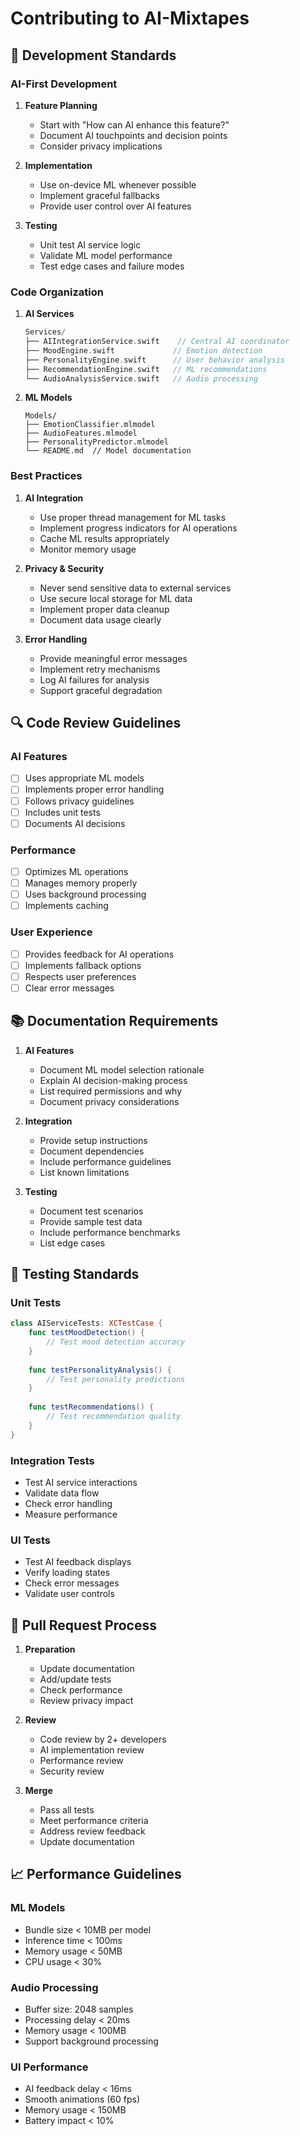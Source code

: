 # Contributing to AI-Mixtapes

## 🎯 Development Standards

### AI-First Development
1. **Feature Planning**
   - Start with "How can AI enhance this feature?"
   - Document AI touchpoints and decision points
   - Consider privacy implications

2. **Implementation**
   - Use on-device ML whenever possible
   - Implement graceful fallbacks
   - Provide user control over AI features

3. **Testing**
   - Unit test AI service logic
   - Validate ML model performance
   - Test edge cases and failure modes

### Code Organization

1. **AI Services**
   ```swift
   Services/
   ├── AIIntegrationService.swift    // Central AI coordinator
   ├── MoodEngine.swift             // Emotion detection
   ├── PersonalityEngine.swift      // User behavior analysis
   ├── RecommendationEngine.swift   // ML recommendations
   └── AudioAnalysisService.swift   // Audio processing
   ```

2. **ML Models**
   ```
   Models/
   ├── EmotionClassifier.mlmodel
   ├── AudioFeatures.mlmodel
   ├── PersonalityPredictor.mlmodel
   └── README.md  // Model documentation
   ```

### Best Practices

1. **AI Integration**
   - Use proper thread management for ML tasks
   - Implement progress indicators for AI operations
   - Cache ML results appropriately
   - Monitor memory usage

2. **Privacy & Security**
   - Never send sensitive data to external services
   - Use secure local storage for ML data
   - Implement proper data cleanup
   - Document data usage clearly

3. **Error Handling**
   - Provide meaningful error messages
   - Implement retry mechanisms
   - Log AI failures for analysis
   - Support graceful degradation

## 🔍 Code Review Guidelines

### AI Features
- [ ] Uses appropriate ML models
- [ ] Implements proper error handling
- [ ] Follows privacy guidelines
- [ ] Includes unit tests
- [ ] Documents AI decisions

### Performance
- [ ] Optimizes ML operations
- [ ] Manages memory properly
- [ ] Uses background processing
- [ ] Implements caching

### User Experience
- [ ] Provides feedback for AI operations
- [ ] Implements fallback options
- [ ] Respects user preferences
- [ ] Clear error messages

## 📚 Documentation Requirements

1. **AI Features**
   - Document ML model selection rationale
   - Explain AI decision-making process
   - List required permissions and why
   - Document privacy considerations

2. **Integration**
   - Provide setup instructions
   - Document dependencies
   - Include performance guidelines
   - List known limitations

3. **Testing**
   - Document test scenarios
   - Provide sample test data
   - Include performance benchmarks
   - List edge cases

## 🧪 Testing Standards

### Unit Tests
```swift
class AIServiceTests: XCTestCase {
    func testMoodDetection() {
        // Test mood detection accuracy
    }
    
    func testPersonalityAnalysis() {
        // Test personality predictions
    }
    
    func testRecommendations() {
        // Test recommendation quality
    }
}
```

### Integration Tests
- Test AI service interactions
- Validate data flow
- Check error handling
- Measure performance

### UI Tests
- Test AI feedback displays
- Verify loading states
- Check error messages
- Validate user controls

## 🎯 Pull Request Process

1. **Preparation**
   - Update documentation
   - Add/update tests
   - Check performance
   - Review privacy impact

2. **Review**
   - Code review by 2+ developers
   - AI implementation review
   - Performance review
   - Security review

3. **Merge**
   - Pass all tests
   - Meet performance criteria
   - Address review feedback
   - Update documentation

## 📈 Performance Guidelines

### ML Models
- Bundle size < 10MB per model
- Inference time < 100ms
- Memory usage < 50MB
- CPU usage < 30%

### Audio Processing
- Buffer size: 2048 samples
- Processing delay < 20ms
- Memory usage < 100MB
- Support background processing

### UI Performance
- AI feedback delay < 16ms
- Smooth animations (60 fps)
- Memory usage < 150MB
- Battery impact < 10%